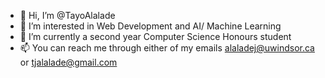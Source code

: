 - 👋 Hi, I’m @TayoAlalade
- 👀 I’m interested in Web Development and AI/ Machine Learning 
- 🌱 I’m currently a second year Computer Science Honours student
- 📫 You can reach me through either of my emails alaladej@uwindsor.ca or tjalalade@gmail.com

